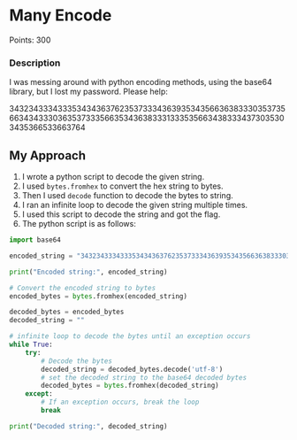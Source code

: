 # Many Encode
Points: 300

### Description
I was messing around with python encoding methods, using the base64 library, but I lost my password. Please help:

343234333433353434363762353733343639353435663638333035373566343433303635373335663534363833313335356634383334373035303435366533663764

## My Approach
1. I wrote a python script to decode the given string.
2. I used `bytes.fromhex` to convert the hex string to bytes.
3. Then I used `decode` function to decode the bytes to string.
4. I ran an infinite loop to decode the given string multiple times.
5. I used this script to decode the string and got the flag.
6. The python script is as follows:
```python
import base64

encoded_string = "343234333433353434363762353733343639353435663638333035373566343433303635373335663534363833313335356634383334373035303435366533663764"

print("Encoded string:", encoded_string)

# Convert the encoded string to bytes
encoded_bytes = bytes.fromhex(encoded_string)

decoded_bytes = encoded_bytes
decoded_string = ""

# infinite loop to decode the bytes until an exception occurs
while True:
    try:
        # Decode the bytes
        decoded_string = decoded_bytes.decode('utf-8')
        # set the decoded string to the base64 decoded bytes
        decoded_bytes = bytes.fromhex(decoded_string)
    except:
        # If an exception occurs, break the loop
        break

print("Decoded string:", decoded_string)
```